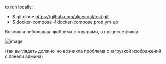 to run locally: 
- $ git clone https://github.com/alicecoal/test.git 
- $ docker-compose -f docker-compose.prod.yml up

Возникла небольшая проблема с товарами, в процессе фикса

![image](https://user-images.githubusercontent.com/55826181/121185432-bd21d180-c86e-11eb-9970-9f8402344493.png)

(так выглядеть должно, но возникла проблема с загрузкой изображений с панели админа)
